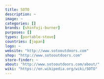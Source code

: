 ```yaml
---
title: SOTO
description: ~
image: ~
categories: []
brands: [shinfuji-burner]
purposes: []
types: [portable-stove]
countries: [japan]
logo: ~
website: "http://www.sotooutdoors.com"
shop: "http://www.sotooutdoors.com"
store-finder: ~
about: "http://www.sotooutdoors.com/about/"
wiki: "https://en.wikipedia.org/wiki/SOTO"
---
```

